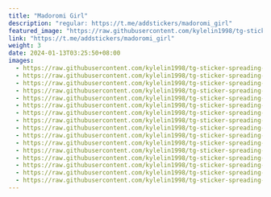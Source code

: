 ```yaml
---
title: "Madoromi Girl"
description: "regular: https://t.me/addstickers/madoromi_girl"
featured_image: "https://raw.githubusercontent.com/kylelin1998/tg-sticker-spreading-worldwide-images/main/img/2fc3de54-b116-4c1d-abf1-be654776e109.jpg"
link: "https://t.me/addstickers/madoromi_girl"
weight: 3
date: 2024-01-13T03:25:50+08:00
images:
  - https://raw.githubusercontent.com/kylelin1998/tg-sticker-spreading-worldwide-images/main/img/2fc3de54-b116-4c1d-abf1-be654776e109.jpg
  - https://raw.githubusercontent.com/kylelin1998/tg-sticker-spreading-worldwide-images/main/img/34dcc681-97b9-4307-ac0f-19b581117709.jpg
  - https://raw.githubusercontent.com/kylelin1998/tg-sticker-spreading-worldwide-images/main/img/96fc389e-7665-4e5c-8682-d6420767235d.jpg
  - https://raw.githubusercontent.com/kylelin1998/tg-sticker-spreading-worldwide-images/main/img/3c4e7626-11ab-4883-96fd-d50ea615231c.jpg
  - https://raw.githubusercontent.com/kylelin1998/tg-sticker-spreading-worldwide-images/main/img/f4cf6007-4f23-405f-8141-0610b9b7a64d.jpg
  - https://raw.githubusercontent.com/kylelin1998/tg-sticker-spreading-worldwide-images/main/img/e5abab8f-2130-419f-8fc2-bb416804ea04.jpg
  - https://raw.githubusercontent.com/kylelin1998/tg-sticker-spreading-worldwide-images/main/img/97620d9b-cc00-4cc8-80a2-baab9299d4d6.jpg
  - https://raw.githubusercontent.com/kylelin1998/tg-sticker-spreading-worldwide-images/main/img/b6313b89-3d82-4a3c-b5f5-50cf2143c1c9.jpg
  - https://raw.githubusercontent.com/kylelin1998/tg-sticker-spreading-worldwide-images/main/img/8de759e8-d5a1-46ec-ab14-2f6e0e21da45.jpg
  - https://raw.githubusercontent.com/kylelin1998/tg-sticker-spreading-worldwide-images/main/img/7ad723bb-dab0-406a-adfe-1e3c038ef4e6.jpg
  - https://raw.githubusercontent.com/kylelin1998/tg-sticker-spreading-worldwide-images/main/img/68dd0245-b16a-48c6-a85c-bb28b45fa01a.jpg
  - https://raw.githubusercontent.com/kylelin1998/tg-sticker-spreading-worldwide-images/main/img/9056b919-2319-4d28-97bd-93b6cc2a45ac.jpg
  - https://raw.githubusercontent.com/kylelin1998/tg-sticker-spreading-worldwide-images/main/img/1a8f17e5-fc48-48e3-883c-db6cf3e4c82f.jpg
  - https://raw.githubusercontent.com/kylelin1998/tg-sticker-spreading-worldwide-images/main/img/dd676eed-6995-48e0-a42c-0a614e4591cb.jpg
  - https://raw.githubusercontent.com/kylelin1998/tg-sticker-spreading-worldwide-images/main/img/29a7e87d-f971-4dcb-a78f-74b1aee118bc.jpg
  - https://raw.githubusercontent.com/kylelin1998/tg-sticker-spreading-worldwide-images/main/img/d2b84f6f-88b9-4f1c-9abc-65849e896852.jpg
---
```

